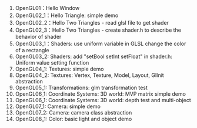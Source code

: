 1. OpenGL01：Hello Window
2. OpenGL02_1：Hello Triangle: simple demo
3. OpenGL02_2：Hello Two Triangles - read glsl file to get shader
4. OpenGL02_3：Hello Two Triangles - create shader.h to describe the behavior of shader
5. OpenGL03_1：Shaders: use uniform variable in GLSL change the color of a rectangle
6. OpenGL03_2:   Shaders: add "setBool setInt setFloat" in shader.h: Uniform value setting function
7. OpenGL04_1:   Textures: simple demo
8. OpenGL04_2:   Textures: Vertex, Texture, Model, Layout, GlInit abstraction
9. OpenGL05_1:   Transformations: glm transformation test
10. OpenGL06_1:   Coordinate Systems: 3D world: MVP matrix simple demo
11. OpenGL06_1:   Coordinate Systems: 3D world: depth test and multi-object 
12. OpenGL07_1:   Camera: simple demo
13. OpenGL07_2:   Camera: camera class abstraction
14. OpenGL08_1:   Color: basic light and object demo